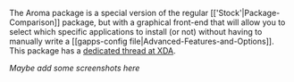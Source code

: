 The Aroma package is a special version of the regular [['Stock'|Package-Comparison]] package, but with a graphical front-end that will allow you to select which specific applications to install (or not) without having to manually write a [[gapps-config file|Advanced-Features-and-Options]].
This package has a [dedicated thread at XDA](http://forum.xda-developers.com/android/general/open-gapps-aroma-installer-t3010798).

_Maybe add some screenshots here_